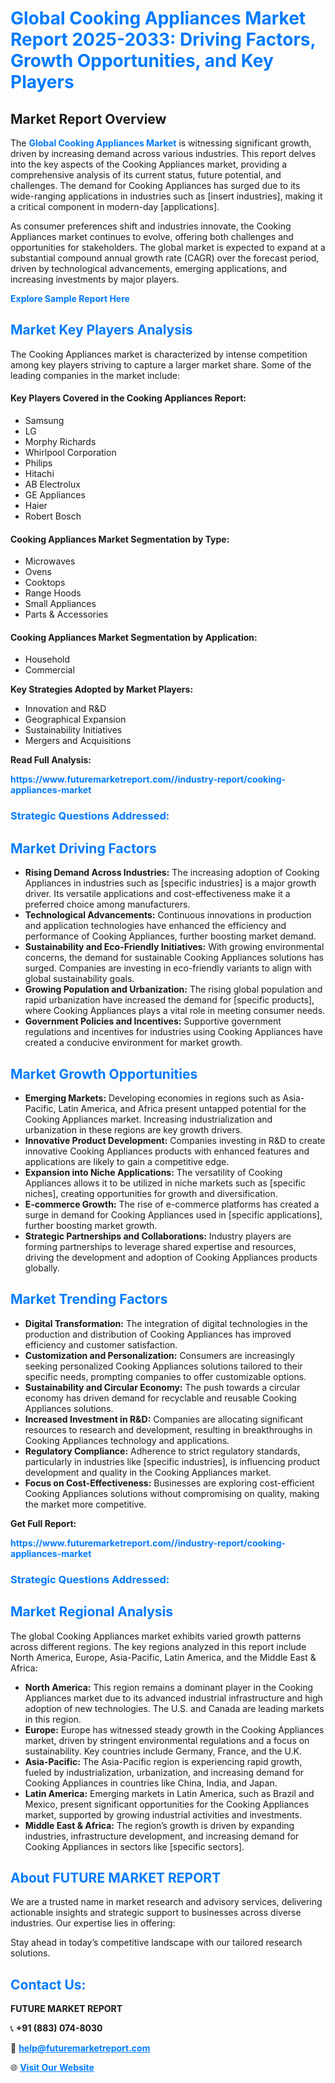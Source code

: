 <h1 style="color: #007BFF;">Global Cooking Appliances Market Report 2025-2033: Driving Factors, Growth Opportunities, and Key Players</h1>

<section id="overview">
<h2>Market Report Overview</h2>
<p>The <a href="https://www.futuremarketreport.com//industry-report/cooking-appliances-market" style="color: #007BFF; text-decoration: none;"><strong>Global Cooking Appliances Market</strong></a> is witnessing significant growth, driven by increasing demand across various industries. This report delves into the key aspects of the Cooking Appliances market, providing a comprehensive analysis of its current status, future potential, and challenges. The demand for Cooking Appliances has surged due to its wide-ranging applications in industries such as [insert industries], making it a critical component in modern-day [applications].</p>
<p>As consumer preferences shift and industries innovate, the Cooking Appliances market continues to evolve, offering both challenges and opportunities for stakeholders. The global market is expected to expand at a substantial compound annual growth rate (CAGR) over the forecast period, driven by technological advancements, emerging applications, and increasing investments by major players.</p>
</section>

<section id="overview">
<p><a href="https://www.futuremarketreport.com//request-sample/reportId=87276" style="color: #007BFF; text-decoration: none;"><strong>Explore Sample Report Here</strong></a></p>
</section>

<section id="key-players">
<h2 style="color: #007BFF;">Market Key Players Analysis</h2>
<p>The Cooking Appliances market is characterized by intense competition among key players striving to capture a larger market share. Some of the leading companies in the market include:</p>
<h4>Key Players Covered in the Cooking Appliances Report:</h4>
<ul><li>Samsung</li><li>LG</li><li>Morphy Richards</li><li>Whirlpool Corporation</li><li>Philips</li><li>Hitachi</li><li>AB Electrolux</li><li>GE Appliances</li><li>Haier</li><li>Robert Bosch</li></ul>
<h4>Cooking Appliances Market Segmentation by Type:</h4>
<ul><li>Microwaves</li><li>Ovens</li><li>Cooktops</li><li>Range Hoods</li><li>Small Appliances</li><li>Parts &amp; Accessories</li></ul>

<h4>Cooking Appliances Market Segmentation by Application:</h4>
<ul><li>Household</li><li>Commercial</li></ul>
<p><strong>Key Strategies Adopted by Market Players:</strong></p>
<ul>
<li>Innovation and R&D</li>
<li>Geographical Expansion</li>
<li>Sustainability Initiatives</li>
<li>Mergers and Acquisitions</li>
</ul>
</section>

<section>
<p><strong>Read Full Analysis: </strong></p><a href="https://www.futuremarketreport.com//industry-report/cooking-appliances-market" style="color: #007BFF; text-decoration: none;"><strong>https://www.futuremarketreport.com//industry-report/cooking-appliances-market</strong></a>
<h3 style="color: #007BFF;">Strategic Questions Addressed:</h3>
</section>

<section id="driving-factors">
<h2 style="color: #007BFF;">Market Driving Factors</h2>
<ul>
<li><strong>Rising Demand Across Industries:</strong> The increasing adoption of Cooking Appliances in industries such as [specific industries] is a major growth driver. Its versatile applications and cost-effectiveness make it a preferred choice among manufacturers.</li>
<li><strong>Technological Advancements:</strong> Continuous innovations in production and application technologies have enhanced the efficiency and performance of Cooking Appliances, further boosting market demand.</li>
<li><strong>Sustainability and Eco-Friendly Initiatives:</strong> With growing environmental concerns, the demand for sustainable Cooking Appliances solutions has surged. Companies are investing in eco-friendly variants to align with global sustainability goals.</li>
<li><strong>Growing Population and Urbanization:</strong> The rising global population and rapid urbanization have increased the demand for [specific products], where Cooking Appliances plays a vital role in meeting consumer needs.</li>
<li><strong>Government Policies and Incentives:</strong> Supportive government regulations and incentives for industries using Cooking Appliances have created a conducive environment for market growth.</li>
</ul>
</section>

<section id="growth-opportunities">
<h2 style="color: #007BFF;">Market Growth Opportunities</h2>
<ul>
<li><strong>Emerging Markets:</strong> Developing economies in regions such as Asia-Pacific, Latin America, and Africa present untapped potential for the Cooking Appliances market. Increasing industrialization and urbanization in these regions are key growth drivers.</li>
<li><strong>Innovative Product Development:</strong> Companies investing in R&D to create innovative Cooking Appliances products with enhanced features and applications are likely to gain a competitive edge.</li>
<li><strong>Expansion into Niche Applications:</strong> The versatility of Cooking Appliances allows it to be utilized in niche markets such as [specific niches], creating opportunities for growth and diversification.</li>
<li><strong>E-commerce Growth:</strong> The rise of e-commerce platforms has created a surge in demand for Cooking Appliances used in [specific applications], further boosting market growth.</li>
<li><strong>Strategic Partnerships and Collaborations:</strong> Industry players are forming partnerships to leverage shared expertise and resources, driving the development and adoption of Cooking Appliances products globally.</li>
</ul>
</section>

<section id="trending-factors">
<h2 style="color: #007BFF;">Market Trending Factors</h2>
<ul>
<li><strong>Digital Transformation:</strong> The integration of digital technologies in the production and distribution of Cooking Appliances has improved efficiency and customer satisfaction.</li>
<li><strong>Customization and Personalization:</strong> Consumers are increasingly seeking personalized Cooking Appliances solutions tailored to their specific needs, prompting companies to offer customizable options.</li>
<li><strong>Sustainability and Circular Economy:</strong> The push towards a circular economy has driven demand for recyclable and reusable Cooking Appliances solutions.</li>
<li><strong>Increased Investment in R&D:</strong> Companies are allocating significant resources to research and development, resulting in breakthroughs in Cooking Appliances technology and applications.</li>
<li><strong>Regulatory Compliance:</strong> Adherence to strict regulatory standards, particularly in industries like [specific industries], is influencing product development and quality in the Cooking Appliances market.</li>
<li><strong>Focus on Cost-Effectiveness:</strong> Businesses are exploring cost-efficient Cooking Appliances solutions without compromising on quality, making the market more competitive.</li>
</ul>
</section>

<section>
<p><strong>Get Full Report: </strong></p><a href="https://www.futuremarketreport.com//industry-report/cooking-appliances-market" style="color: #007BFF; text-decoration: none;"><strong>https://www.futuremarketreport.com//industry-report/cooking-appliances-market</strong></a>
<h3 style="color: #007BFF;">Strategic Questions Addressed:</h3>
</section>


<section id="regional-analysis">
<h2 style="color: #007BFF;">Market Regional Analysis</h2>
<p>The global Cooking Appliances market exhibits varied growth patterns across different regions. The key regions analyzed in this report include North America, Europe, Asia-Pacific, Latin America, and the Middle East & Africa:</p>
<ul>
<li><strong>North America:</strong> This region remains a dominant player in the Cooking Appliances market due to its advanced industrial infrastructure and high adoption of new technologies. The U.S. and Canada are leading markets in this region.</li>
<li><strong>Europe:</strong> Europe has witnessed steady growth in the Cooking Appliances market, driven by stringent environmental regulations and a focus on sustainability. Key countries include Germany, France, and the U.K.</li>
<li><strong>Asia-Pacific:</strong> The Asia-Pacific region is experiencing rapid growth, fueled by industrialization, urbanization, and increasing demand for Cooking Appliances in countries like China, India, and Japan.</li>
<li><strong>Latin America:</strong> Emerging markets in Latin America, such as Brazil and Mexico, present significant opportunities for the Cooking Appliances market, supported by growing industrial activities and investments.</li>
<li><strong>Middle East & Africa:</strong> The region’s growth is driven by expanding industries, infrastructure development, and increasing demand for Cooking Appliances in sectors like [specific sectors].</li>
</ul>
</section>

<footer>
<h2 style="color: #007BFF;">About FUTURE MARKET REPORT</h2>
<p>We are a trusted name in market research and advisory services, delivering actionable insights and strategic support to businesses across diverse industries. Our expertise lies in offering:</p>

<p>Stay ahead in today’s competitive landscape with our tailored research solutions.</p>

<h2 style="color: #007BFF;">Contact Us:</h2>
<p><strong>FUTURE MARKET REPORT</strong></p>
<p>📞 <strong>+91 (883) 074-8030</strong></p>
<p>📧 <strong><a href="mailto:help@futuremarketreport.com" style="color: #007BFF;">help@futuremarketreport.com</a></strong></p>
<p>🌐 <strong><a href="https://www.futuremarketreport.com/" style="color: #007BFF;">Visit Our Website</a></strong></p>
</footer>